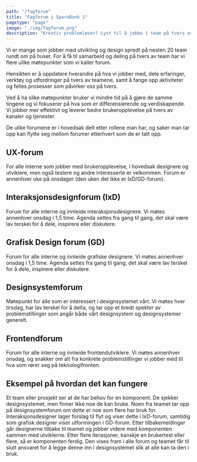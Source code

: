 ```yaml
---
path: "/fagforum"
title: "Fagforum i SpareBank 1"
pagetype: "page"
image: "./img/fagforum.png"
description: "Kreativ problemløser? Lyst til å jobbe i team på tvers av fagdisipliner? Med mulighet til å fordype deg faglig?"
---
```

Vi er mange som jobber med utvikling og design spredt på nesten 20 team rundt om på huset. For å få til samarbeid og deling på tvers av team har vi flere ulike møtepunkter som vi kaller forum.

Hensikten er å oppdatere hverandre på hva vi jobber med, dele erfaringer, verktøy og utfordringer på tvers av teamene, samt å fange opp aktiviteter og felles prosesser som påvirker oss på tvers. 

Ved å ha slike møtepunkter bruker vi mindre tid på å gjøre de samme tingene og vi fokuserer på hva som er differensierende og verdiskapende. Vi jobber mer effektivt og leverer bedre brukeropplevelse på tvers av kanaler og tjenester. 

De ulike forumene er i hovedsak delt etter rollene man har, og saker man tar opp kan flytte seg mellom forumer etterhvert som de er tatt opp. 

## UX-forum
For alle interne som jobber med brukeropplevelse, i hovedsak designere og utviklere, men også testere og andre interesserte er velkommen. 
Forum er annenhver uke på onsdager (den uken det ikke er IxD/GD-forum). 

## Interaksjonsdesignforum (IxD)
Forum for alle interne og innleide interaksjonsdesignere. Vi møtes annenhver onsdag i 1,5 time. Agenda settes fra gang til gang, det skal være lav terskel for å dele, inspirere eller diskutere. 

## Grafisk Design forum (GD)
Forum for alle interne og innleide grafiske designere. Vi møtes annenhver onsdag i 1,5 time. Agenda settes fra gang til gang, det skal være lav terskel for å dele, inspirere eller diskutere. 

## Designsystemforum
Møtepunkt for alle som er interessert i designsystemet vårt. Vi møtes hver tirsdag, har lav terskel for å delta, og tar opp et bredt spekter av problemstillinger som angår både vårt designsystem og designsystemer generelt.

## Frontendforum 
Forum for alle interne og innleide frontendutviklere. Vi møtes annenhver onsdag, og snakker om alt fra konkrete problemstillinger vi jobber med til hva som rører seg på teknologifronten.

## Eksempel på hvordan det kan fungere
Et team eller prosjekt ser at de har behov for en komponent. De sjekker designsystemet, men finner ikke noe de kan bruke. Noen fra teamet tar opp på designsystemforum om dette er noe som flere har bruk for. Interaksjonsdesigner lager forslag til flyt og viser dette i IxD-forum, samtidig som grafisk designer viser utformingen i GD-forum. Etter tilbakemeldinger går designerne tilbake til teamet og jobber videre med komponenten sammen med utviklerne. Etter flere iterasjoner, kanskje en brukertest eller flere, så er komponenten ferdig. Den vises fram i alle forum og teamet får til slutt ansvaret for å legge denne inn i designsystemet slik at alle kan ta den i bruk. 

